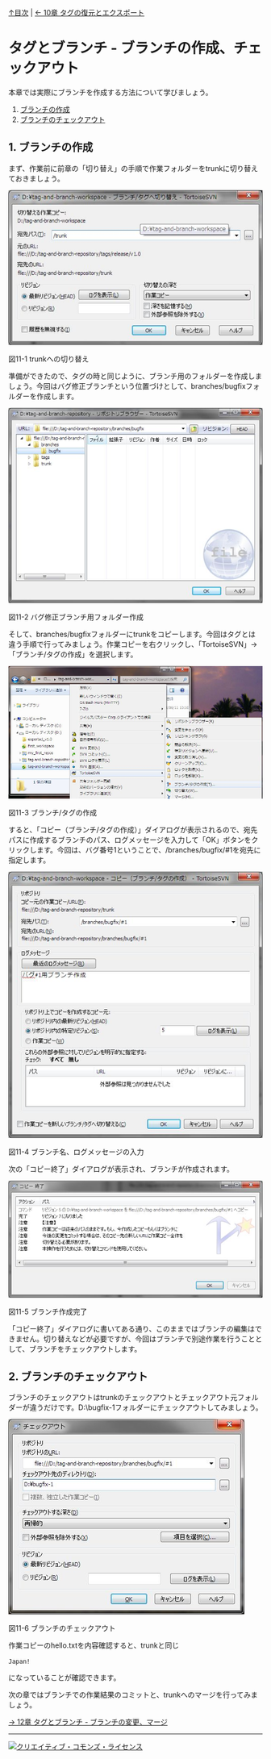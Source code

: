 [↑目次](README.md "目次") | [← 10章 タグの復元とエクスポート](10.tag-and-branch-3.md "タグとブランチ - タグの復元とエクスポート")

# タグとブランチ - ブランチの作成、チェックアウト

本章では実際にブランチを作成する方法について学びましょう。

1. [ブランチの作成](#create-branch)
1. [ブランチのチェックアウト](#checkout-branch)

## <a name="create-branch"></a>1. ブランチの作成

まず、作業前に前章の「切り替え」の手順で作業フォルダーをtrunkに切り替えておきましょう。

![trunkへの切り替え](images/chapter-11-1.jpg)

図11-1 trunkへの切り替え

準備ができたので、タグの時と同じように、ブランチ用のフォルダーを作成しましょう。今回はバグ修正ブランチという位置づけとして、branches/bugfixフォルダーを作成します。

![バグ修正ブランチ用フォルダー作成](images/chapter-11-2.jpg)

図11-2 バグ修正ブランチ用フォルダー作成

そして、branches/bugfixフォルダーにtrunkをコピーします。今回はタグとは違う手順で行ってみましょう。作業コピーを右クリックし、「TortoiseSVN」→「ブランチ/タグの作成」を選択します。


![ブランチ/タグの作成](images/chapter-11-3.jpg)

図11-3 ブランチ/タグの作成

すると、「コピー（ブランチ/タグの作成）」ダイアログが表示されるので、宛先パスに作成するブランチのパス、ログメッセージを入力して「OK」ボタンをクリックします。今回は、バグ番号1ということで、/branches/bugfix/#1を宛先に指定します。

![ブランチ名、ログメッセージの入力](images/chapter-11-4.jpg)

図11-4 ブランチ名、ログメッセージの入力

次の「コピー終了」ダイアログが表示され、ブランチが作成されます。

![ブランチ作成完了](images/chapter-11-5.jpg)

図11-5 ブランチ作成完了

「コピー終了」ダイアログに書いてある通り、このままではブランチの編集はできません。切り替えなどが必要ですが、今回はブランチで別途作業を行うこととして、ブランチをチェックアウトします。

## <a name="checkout-branch"></a>2. ブランチのチェックアウト

ブランチのチェックアウトはtrunkのチェックアウトとチェックアウト元フォルダーが違うだけです。D:\bugfix-1フォルダーにチェックアウトしてみましょう。

![ブランチのチェックアウト](images/chapter-11-6.jpg)

図11-6 ブランチのチェックアウト

作業コピーのhello.txtを内容確認すると、trunkと同じ

    Japan!

になっていることが確認できます。

次の章ではブランチでの作業結果のコミットと、trunkへのマージを行ってみましょう。

[→ 12章 タグとブランチ - ブランチの変更、マージ](12.tag-and-branch-5.md "タグとブランチ - ブランチの変更、マージ")

----------

<a rel="license" href="http://creativecommons.org/licenses/by-sa/3.0/deed.ja"><img alt="クリエイティブ・コモンズ・ライセンス" style="border-width:0" src="http://i.creativecommons.org/l/by-sa/3.0/88x31.png" /></a>
